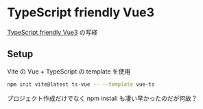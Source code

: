 # TypeScript friendly Vue3

[TypeScript friendly Vue3](https://www.vuemastery.com/courses/typescript-friendly-vue3/introduction-to-the-script-setup-syntax) の写経

## Setup

Vite の Vue + TypeScript の template を使用

```bash
npm init vite@latest ts-vue -- --template vue-ts
```

プロジェクト作成だけでなく npm install も凄い早かったのだが何故？

